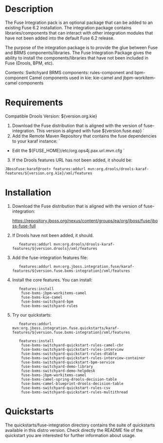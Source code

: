 Description
============
The Fuse Integration pack is an optional package that can be added to an existing Fuse 6.2 installation.  The integration package contains libraries/components that can interact with other integration modules that have not been added into the default Fuse 6.2 release. 

The purpose of the integration package is to provide the glue between Fuse and BRMS components/libraries.  The Fuse Integration Package gives the ability to install the components/libraries that have not been included in Fuse (Drools, BPM, etc).

Contents:
Switchyard BRMS components: rules-component and bpm-component
Camel components used in kie: kie-camel and jbpm-workitem-camel components


Requirements
============
Compatible Drools Version: ${version.org.kie}

1.  Download the Fuse distribution that is aligned with the version of fuse-integration. This version is aligned with fuse ${version.fuse.eap}
     `
2.  Add the Remote Maven Repository that contains the fuse dependencies to your karaf instance:
    `
  * Edit the ${FUSE_HOME}/etc/org.ops4j.pax.url.mvn.cfg
     `
3.  If the Drools features URL has not been added, it should be:
```
JBossFuse:karaf@root> features:addurl mvn:org.drools/drools-karaf-features/${version.org.kie}/xml/features
```


Installation
============

1.  Download the Fuse distribution that is aligned with the version of fuse-integration:

     https://repository.jboss.org/nexus/content/groups/ea/org/jboss/fuse/jboss-fuse-full

2.  If Drools have not been added, it should. 

           features:addurl mvn:org.drools/drools-karaf-features/${version.drools}/xml/features

3.  Add the fuse-integration features file:  

           features:addurl mvn:org.jboss.integration.fuse/karaf-features/${version.fuse.bxms-integration}/xml/features
           
4.  Install the core features. You can install:  

           features:install 
            fuse-bxms-jbpm-workitems-camel
            fuse-bxms-kie-camel
            fuse-bxms-switchyard-bpm
            fuse-bxms-switchyard-rules
            
5.  Try our quickstarts:

           features:addurl mvn:org.jboss.integration.fuse.quickstarts/karaf-features/${version.fuse.bxms-integration}/xml/features
           
           features:install    
            fuse-bxms-switchyard-quickstart-rules-camel-cbr             
            fuse-bxms-switchyard-quickstart-rules-interview          
            fuse-bxms-switchyard-quickstart-rules-dtable      
            fuse-bxms-switchyard-quickstart-rules-interview-container   
            fuse-bxms-switchyard-quickstart-bpm-service
            fuse-bxms-switchyard-demo-library
            fuse-bxms-switchyard-demo-helpdesk
            fuse-bxms-jbpm-workitems-camel
            fuse-bxms-camel-spring-drools-decision-table
            fuse-bxms-camel-blueprint-drools-decision-table
            fuse-bxms-switchyard-quickstart-rules-csv
            fuse-bxms-switchyard-quickstart-rules-multithread


Quickstarts
============
The quickstarts/fuse-integration directory contains the suite of quickstarts available in this distro version. Check directly the README file of the quickstart you are interested for further information about usage.


